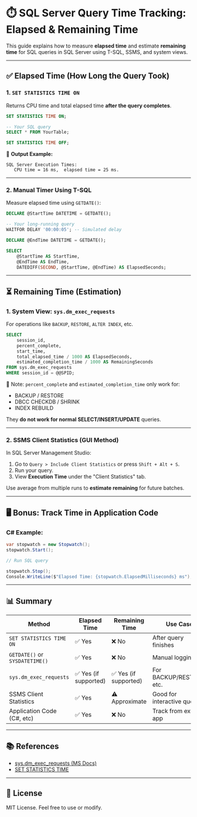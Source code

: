 # ⏱️ SQL Server Query Time Tracking: Elapsed & Remaining Time

This guide explains how to measure **elapsed time** and estimate **remaining time** for SQL queries in SQL Server using T-SQL, SSMS, and system views.

---

## ✅ Elapsed Time (How Long the Query Took)

### 1. `SET STATISTICS TIME ON`

Returns CPU time and total elapsed time **after the query completes**.

```sql
SET STATISTICS TIME ON;

-- Your SQL query
SELECT * FROM YourTable;

SET STATISTICS TIME OFF;
```

📌 **Output Example:**
```
SQL Server Execution Times:
   CPU time = 16 ms,  elapsed time = 25 ms.
```

---

### 2. Manual Timer Using T-SQL

Measure elapsed time using `GETDATE()`:

```sql
DECLARE @StartTime DATETIME = GETDATE();

-- Your long-running query
WAITFOR DELAY '00:00:05'; -- Simulated delay

DECLARE @EndTime DATETIME = GETDATE();

SELECT 
    @StartTime AS StartTime,
    @EndTime AS EndTime,
    DATEDIFF(SECOND, @StartTime, @EndTime) AS ElapsedSeconds;
```

---

## ⏳ Remaining Time (Estimation)

### 1. System View: `sys.dm_exec_requests`

For operations like `BACKUP`, `RESTORE`, `ALTER INDEX`, etc.

```sql
SELECT 
    session_id,
    percent_complete,
    start_time,
    total_elapsed_time / 1000 AS ElapsedSeconds,
    estimated_completion_time / 1000 AS RemainingSeconds
FROM sys.dm_exec_requests
WHERE session_id = @@SPID;
```

📌 Note: `percent_complete` and `estimated_completion_time` only work for:
- BACKUP / RESTORE
- DBCC CHECKDB / SHRINK
- INDEX REBUILD

They **do not work for normal SELECT/INSERT/UPDATE** queries.

---

### 2. SSMS Client Statistics (GUI Method)

In SQL Server Management Studio:
1. Go to `Query > Include Client Statistics` or press `Shift + Alt + S`.
2. Run your query.
3. View **Execution Time** under the "Client Statistics" tab.

Use average from multiple runs to **estimate remaining** for future batches.

---

## 🖥️ Bonus: Track Time in Application Code

### C# Example:
```csharp
var stopwatch = new Stopwatch();
stopwatch.Start();

// Run SQL query

stopwatch.Stop();
Console.WriteLine($"Elapsed Time: {stopwatch.ElapsedMilliseconds} ms");
```

---

## 📊 Summary

| Method                      | Elapsed Time | Remaining Time | Use Case                            |
|----------------------------|--------------|----------------|-------------------------------------|
| `SET STATISTICS TIME ON`   | ✅ Yes        | ❌ No           | After query finishes                |
| `GETDATE()` or `SYSDATETIME()` | ✅ Yes  | ❌ No           | Manual logging                      |
| `sys.dm_exec_requests`     | ✅ Yes (if supported) | ✅ Yes (if supported) | For BACKUP/RESTORE, etc.    |
| SSMS Client Statistics      | ✅ Yes        | ⚠️ Approximate | Good for interactive queries        |
| Application Code (C#, etc) | ✅ Yes        | ❌ No           | Track from external app             |

---

## 📚 References

- [sys.dm_exec_requests (MS Docs)](https://learn.microsoft.com/en-us/sql/relational-databases/system-dynamic-management-views/sys-dm-exec-requests-transact-sql)
- [SET STATISTICS TIME](https://learn.microsoft.com/en-us/sql/t-sql/statements/set-statistics-time-transact-sql)

---

## 📄 License

MIT License. Feel free to use or modify.
